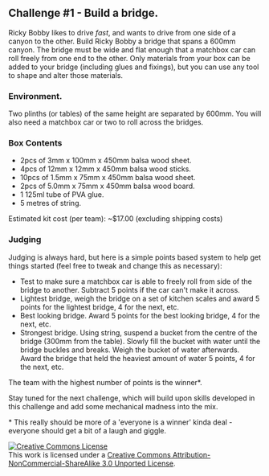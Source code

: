 ## Challenge #1 - Build a bridge. 

Ricky Bobby likes to drive *fast*, and wants to drive from one side of a canyon to the other. Build Ricky Bobby a bridge that spans a 600mm canyon. The bridge must be wide and flat enough that a matchbox car can roll freely from one end to the other. Only materials from your box can be added to your bridge (including glues and fixings), but you can use any tool to shape and alter those materials.

### Environment.

Two plinths (or tables) of the same height are separated by 600mm. You will also need a matchbox car or two to roll across the bridges.

### Box Contents

* 2pcs of 3mm x 100mm x 450mm balsa wood sheet.
* 4pcs of 12mm x 12mm x 450mm balsa wood sticks.
* 10pcs of 1.5mm x 75mm x 450mm balsa wood sheet.
* 2pcs of 5.0mm x 75mm x 450mm balsa wood board.
* 1 125ml tube of PVA glue.
* 5 metres of string.

Estimated kit cost (per team): ~$17.00 (excluding shipping costs)

### Judging

Judging is always hard, but here is a simple points based system to help get things started (feel free to tweak and change this as necessary): 

* Test to make sure a matchbox car is able to freely roll from side of the bridge to another. Subtract 5 points if the car can't make it across.
*  Lightest bridge, weigh the bridge on a set of kitchen scales and award 5 points for the lightest bridge, 4 for the next, etc. 
* Best looking bridge. Award 5 points for the best looking bridge, 4 for the next, etc.
* Strongest bridge. Using string, suspend a bucket from the centre of the bridge (300mm from the table). Slowly fill the bucket with water until the bridge buckles and breaks. Weigh the bucket of water afterwards. Award the bridge that held the heaviest amount of water 5 points, 4 for the next, etc.

The team with the highest number of points is the winner*. 

Stay tuned for the next challenge, which will build upon skills developed in this challenge and add some mechanical madness into the mix. 

\* This really should be more of a 'everyone is a winner' kinda deal - everyone should get a bit of a laugh and giggle.


<a rel="license" href="http://creativecommons.org/licenses/by-nc-sa/3.0/deed.en_US"><img alt="Creative Commons License" style="border-width:0" src="http://i.creativecommons.org/l/by-nc-sa/3.0/88x31.png" /></a><br />This work is licensed under a <a rel="license" href="http://creativecommons.org/licenses/by-nc-sa/3.0/deed.en_US">Creative Commons Attribution-NonCommercial-ShareAlike 3.0 Unported License</a>.
